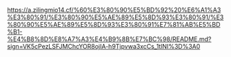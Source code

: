 https://a.zilingmio14.cf/%60%E3%80%90%E5%BD%92%20%E6%A1%A3%E3%80%91/%E3%80%90%E5%AE%89%E5%8D%93%E3%80%91/%E3%80%90%E5%AE%89%E5%8D%93%E3%80%91%E7%81%AB%E5%BD%B1-%E4%B8%8D%E8%A7%A3%E4%B9%8B%E7%BC%98/README.md?sign=VK5cPezLSFJMChcYOR8ojIA-h9Tjpvwa3xcCs_1tlNI%3D%3A0